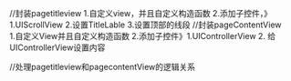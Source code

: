 //封装pagetitleview
    1.自定义view，并且自定义构造函数
    2.添加子控件，》1.UIScrollView 2.设置TitleLable 3.设置顶部的线段
//封装pageContentView    
    1.自定义View并且自定义构造函数
    2.添加子控件》1.UIControllerView 2. 给UIControllerView设置内容

//处理pagetitleview和pagecontentView的逻辑关系

